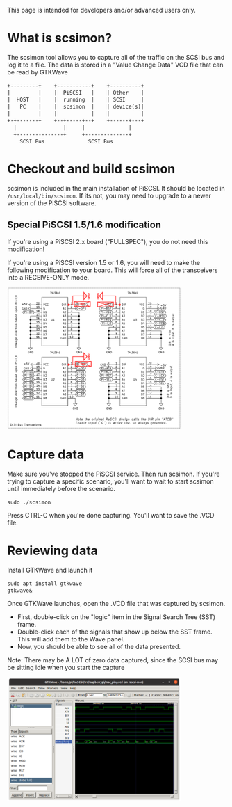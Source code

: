 This page is intended for developers and/or advanced users only.

# What is scsimon?
The scsimon tool allows you to capture all of the traffic on the SCSI bus and log it to a file. The data is stored in a "Value Change Data" VCD file that can be read by GTKWave
```
+---------+    +-----------+    +----------+
|         |    |  PiSCSI   |    | Other    |
|  HOST   |    |  running  |    | SCSI     |
|   PC    |    |  scsimon  |    | device(s)|
|         |    |           |    |          |
+-+-------+    +--+-----+--+    +------+---+
  |               |     |              |
  +---------------+     +--------------+
    SCSI Bus              SCSI Bus
```

# Checkout and build scsimon

scsimon is included in the main installation of PiSCSI. It should be located in `/usr/local/bin/scsimon`. If its not, you may need to upgrade to a newer version of the PiSCSI software.

## Special PiSCSI 1.5/1.6 modification
If you're using a PiSCSI 2.x board ("FULLSPEC"), you do not need this modification!

If you're using a PiSCSI version 1.5 or 1.6, you will need to make the following modification to your board. This will force all of the transceivers into a RECEIVE-ONLY mode.

<a href="./images/scsimon_mods.png"><img src="./images/scsimon_mods.png" width="400"/></a>

# Capture data

Make sure you've stopped the PiSCSI service. Then run scsimon. If you're trying to capture a specific scenario, you'll want to wait to start scsimon until immediately before the scenario. 
```
sudo ./scsimon
```
Press CTRL-C when you're done capturing. You'll want to save the .VCD file.

# Reviewing data
Install GTKWave and launch it
```
sudo apt install gtkwave
gtkwave&
```

Once GTKWave launches, open the .VCD file that was captured by scsimon.
* First, double-click on the "logic" item in the Signal Search Tree (SST) frame.
* Double-click each of the signals that show up below the SST frame. This will add them to the Wave panel.
* Now, you should be able to see all of the data presented.

Note: There may be A LOT of zero data captured, since the SCSI bus may be sitting idle when you start the capture

<a href="./images/gtkwave.png"><img src="./images/gtkwave.png" width="400"/></a>